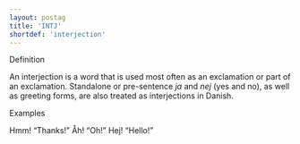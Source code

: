 ```yaml
---
layout: postag
title: 'INTJ'
shortdef: 'interjection'
---
```


Definition

An interjection is a word that is used most often as an exclamation or part of an exclamation. Standalone or pre-sentence _ja_ and _nej_ (yes and no), as well as greeting forms, are also treated as interjections in Danish.

Examples

Hmm! “Thanks!”
Åh! “Oh!”
Hej! “Hello!”
<!-- Interlanguage links updated Ne 5. května 2024, 18:19:36 CEST -->
